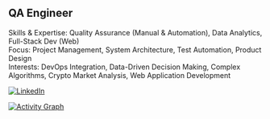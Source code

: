 ## **QA Engineer**
Skills & Expertise: Quality Assurance (Manual & Automation), Data Analytics, Full-Stack Dev (Web)<br>
Focus: Project Management, System Architecture, Test Automation, Product Design<br>
Interests: DevOps Integration, Data-Driven Decision Making, Complex Algorithms, Crypto Market Analysis, Web Application Development


[![LinkedIn](https://img.shields.io/badge/LinkedIn-29599a?style=flat&logo=none&logoColor=white)](https://www.linkedin.com/in/kdalmirante)

[![Activity Graph](https://github-readme-activity-graph.vercel.app/graph?username=kibinzxc&theme=github-compact&days=30&custom_title=Activity%20over%20the%20past%2030%20days&hide_border=false&height=250&point=28a642)](https://github.com/kibinzxc?tab=repositories)
